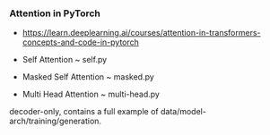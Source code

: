 ### Attention in PyTorch
- https://learn.deeplearning.ai/courses/attention-in-transformers-concepts-and-code-in-pytorch

- Self Attention ~ self.py
- Masked Self Attention ~ masked.py
- Multi Head Attention ~ multi-head.py


decoder-only, contains a full example of data/model-arch/training/generation. 

